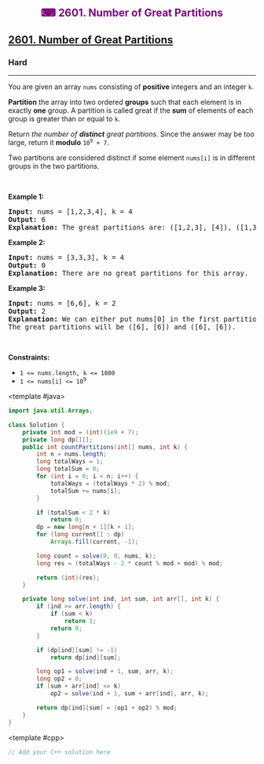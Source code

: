 <div align = "center">
<h style = "margin-bottom: 0px; margin-top: 0px; color : purple;" align = "center" class = "header">

## ⌨ 2601. Number of Great Partitions

</h>
</div>

<h2><a href="https://leetcode.com/problems/number-of-great-partitions" target = "_blank">2601. Number of Great Partitions</a></h2><h3>Hard</h3><hr><p>You are given an array <code>nums</code> consisting of <strong>positive</strong> integers and an integer <code>k</code>.</p>

<p><strong>Partition</strong> the array into two ordered <strong>groups</strong> such that each element is in exactly <strong>one</strong> group. A partition is called great if the <strong>sum</strong> of elements of each group is greater than or equal to <code>k</code>.</p>

<p>Return <em>the number of <strong>distinct</strong> great partitions</em>. Since the answer may be too large, return it <strong>modulo</strong> <code>10<sup>9</sup> + 7</code>.</p>

<p>Two partitions are considered distinct if some element <code>nums[i]</code> is in different groups in the two partitions.</p>

<p>&nbsp;</p>
<p><strong class="example">Example 1:</strong></p>

<pre>
<strong>Input:</strong> nums = [1,2,3,4], k = 4
<strong>Output:</strong> 6
<strong>Explanation:</strong> The great partitions are: ([1,2,3], [4]), ([1,3], [2,4]), ([1,4], [2,3]), ([2,3], [1,4]), ([2,4], [1,3]) and ([4], [1,2,3]).
</pre>

<p><strong class="example">Example 2:</strong></p>

<pre>
<strong>Input:</strong> nums = [3,3,3], k = 4
<strong>Output:</strong> 0
<strong>Explanation:</strong> There are no great partitions for this array.
</pre>

<p><strong class="example">Example 3:</strong></p>

<pre>
<strong>Input:</strong> nums = [6,6], k = 2
<strong>Output:</strong> 2
<strong>Explanation:</strong> We can either put nums[0] in the first partition or in the second partition.
The great partitions will be ([6], [6]) and ([6], [6]).
</pre>

<p>&nbsp;</p>
<p><strong>Constraints:</strong></p>

<ul>
	<li><code>1 &lt;= nums.length, k &lt;= 1000</code></li>
	<li><code>1 &lt;= nums[i] &lt;= 10<sup>9</sup></code></li>
</ul>

<CodeTabs :languages="[ { name: 'C++', slot: 'cpp' }, { name: 'Java', slot: 'java' } ]">

<template #java>

```java
import java.util.Arrays;

class Solution {
    private int mod = (int)(1e9 + 7);
    private long dp[][];
    public int countPartitions(int[] nums, int k) {
        int n = nums.length;
        long totalWays = 1;
        long totalSum = 0;
        for (int i = 0; i < n; i++) {
            totalWays = (totalWays * 2) % mod;
            totalSum += nums[i];
        }

        if (totalSum < 2 * k)
            return 0;
        dp = new long[n + 1][k + 1];
        for (long current[] : dp)
            Arrays.fill(current, -1);

        long count = solve(0, 0, nums, k);
        long res = (totalWays - 2 * count % mod + mod) % mod;

        return (int)(res);
    }

    private long solve(int ind, int sum, int arr[], int k) {
        if (ind >= arr.length) {
            if (sum < k)
                return 1;
            return 0;
        }

        if (dp[ind][sum] != -1)
            return dp[ind][sum];

        long op1 = solve(ind + 1, sum, arr, k);
        long op2 = 0;
        if (sum + arr[ind] <= k)
            op2 = solve(ind + 1, sum + arr[ind], arr, k);

        return dp[ind][sum] = (op1 + op2) % mod;
    }
}
```

</template>

<template #cpp>

```cpp
// Add your C++ solution here
```

</template>

</CodeTabs>
